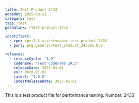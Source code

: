 ```yaml
---
title: Test Product 2433
addedAt: 2025-08-21
category: test
tags: test
permalink: /test-product-2433

identifiers:
  - cpe: cpe:2.3:a:testvendor:test_product_2433
  - purl: pkg:generic/test_product_2433@1.0.0

releases:
  - releaseCycle: "1.0"
    codename: "Test Codename 2433"
    releaseDate: 2025-01-01
    eol: 2026-01-01
    latest: "1.0.0"
    latestReleaseDate: 2025-01-01
---
```


This is a test product file for performance testing. Number: 2433
